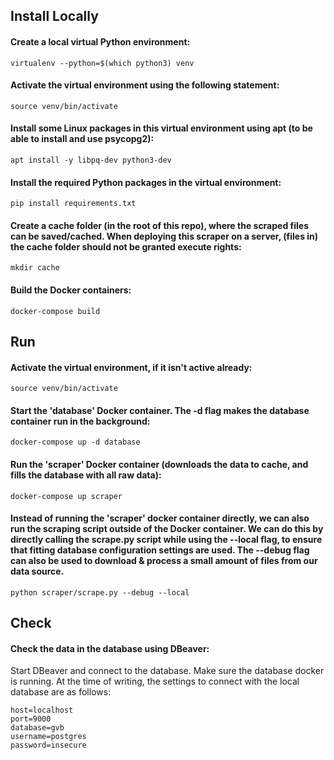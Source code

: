 <!--####################################################################################
# This file creates the markdown documentation for the GVB scraper repository.         #
#                                                                                      #
# Created by Thomas Jongstra 2019 - for the Municipality of Amsterdam                  #
#####################################################################################-->

## Install Locally

#### Create a local virtual Python environment:
	virtualenv --python=$(which python3) venv

#### Activate the virtual environment using the following statement:
	source venv/bin/activate

#### Install some Linux packages in this virtual environment using apt (to be able to install and use psycopg2):
    apt install -y libpq-dev python3-dev

#### Install the required Python packages in the virtual environment:
	pip install requirements.txt

#### Create a cache folder (in the root of this repo), where the scraped files can be saved/cached. When deploying this scraper on a server, (files in) the cache folder should not be granted execute rights:
    mkdir cache

#### Build the Docker containers:
    docker-compose build



## Run

#### Activate the virtual environment, if it isn't active already:
    source venv/bin/activate

#### Start the 'database' Docker container. The -d flag makes the database container run in the background:
	docker-compose up -d database

#### Run the 'scraper' Docker container (downloads the data to cache, and fills the database with all raw data):
    docker-compose up scraper

#### Instead of running the 'scraper' docker container directly, we can also run the scraping script outside of the Docker container. We can do this by directly calling the scrape.py script while using the --local flag, to ensure that fitting database configuration settings are used. The --debug flag can also be used to download & process a small amount of files from our data source.
    python scraper/scrape.py --debug --local


## Check

#### Check the data in the database using DBeaver:
Start DBeaver and connect to the database. Make sure the database docker is running.
At the time of writing, the settings to connect with the local database are as follows:

    host=localhost
    port=9000
    database=gvb
    username=postgres
    password=insecure